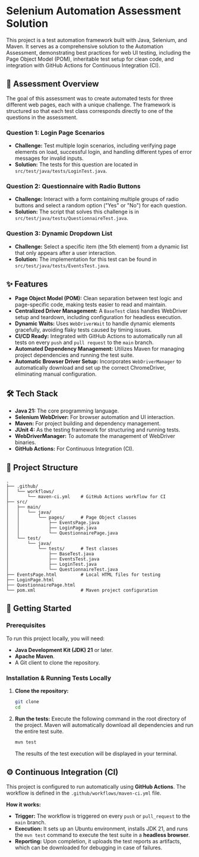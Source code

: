 # Selenium Automation Assessment Solution

This project is a test automation framework built with Java, Selenium, and Maven. It serves as a comprehensive solution to the Automation Assessment, demonstrating best practices for web UI testing, including the Page Object Model (POM), inheritable test setup for clean code, and integration with GitHub Actions for Continuous Integration (CI).

## 📝 Assessment Overview

The goal of this assessment was to create automated tests for three different web pages, each with a unique challenge. The framework is structured so that each test class corresponds directly to one of the questions in the assessment.

### Question 1: Login Page Scenarios
*   **Challenge:** Test multiple login scenarios, including verifying page elements on load, successful login, and handling different types of error messages for invalid inputs.
*   **Solution:** The tests for this question are located in `src/test/java/tests/LoginTest.java`.

### Question 2: Questionnaire with Radio Buttons
*   **Challenge:** Interact with a form containing multiple groups of radio buttons and select a random option ("Yes" or "No") for each question.
*   **Solution:** The script that solves this challenge is in `src/test/java/tests/QuestionnaireTest.java`.

### Question 3: Dynamic Dropdown List
*   **Challenge:** Select a specific item (the 5th element) from a dynamic list that only appears after a user interaction.
*   **Solution:** The implementation for this test can be found in `src/test/java/tests/EventsTest.java`.

## ✨ Features

*   **Page Object Model (POM):** Clean separation between test logic and page-specific code, making tests easier to read and maintain.
*   **Centralized Driver Management:** A `BaseTest` class handles WebDriver setup and teardown, including configuration for headless execution.
*   **Dynamic Waits:** Uses `WebDriverWait` to handle dynamic elements gracefully, avoiding flaky tests caused by timing issues.
*   **CI/CD Ready:** Integrated with GitHub Actions to automatically run all tests on every `push` and `pull request` to the `main` branch.
*   **Automated Dependency Management:** Utilizes Maven for managing project dependencies and running the test suite.
*   **Automatic Browser Driver Setup:** Incorporates `WebDriverManager` to automatically download and set up the correct ChromeDriver, eliminating manual configuration.

## 🛠️ Tech Stack

*   **Java 21:** The core programming language.
*   **Selenium WebDriver:** For browser automation and UI interaction.
*   **Maven:** For project building and dependency management.
*   **JUnit 4:** As the testing framework for structuring and running tests.
*   **WebDriverManager:** To automate the management of WebDriver binaries.
*   **GitHub Actions:** For Continuous Integration (CI).

## 📂 Project Structure

```
.
├── .github/
│   └── workflows/
│       └── maven-ci.yml    # GitHub Actions workflow for CI
├── src/
│   ├── main/
│   │   └── java/
│   │       └── pages/      # Page Object classes
│   │           ├── EventsPage.java
│   │           ├── LoginPage.java
│   │           └── QuestionnairePage.java
│   └── test/
│       └── java/
│           └── tests/      # Test classes
│               ├── BaseTest.java
│               ├── EventsTest.java
│               ├── LoginTest.java
│               └── QuestionnaireTest.java
├── EventsPage.html         # Local HTML files for testing
├── LoginPage.html
├── QuestionnairePage.html
└── pom.xml                 # Maven project configuration
```

## 🚀 Getting Started

### Prerequisites

To run this project locally, you will need:
*   **Java Development Kit (JDK) 21** or later.
*   **Apache Maven**.
*   A Git client to clone the repository.

### Installation & Running Tests Locally

1.  **Clone the repository:**
    ```sh
    git clone 
    cd 
    ```

2.  **Run the tests:**
    Execute the following command in the root directory of the project. Maven will automatically download all dependencies and run the entire test suite.
    ```sh
    mvn test
    ```
    The results of the test execution will be displayed in your terminal.

## ⚙️ Continuous Integration (CI)

This project is configured to run automatically using **GitHub Actions**. The workflow is defined in the `.github/workflows/maven-ci.yml` file.

**How it works:**
*   **Trigger:** The workflow is triggered on every `push` or `pull_request` to the `main` branch.
*   **Execution:** It sets up an Ubuntu environment, installs JDK 21, and runs the `mvn test` command to execute the test suite in a **headless browser**.
*   **Reporting:** Upon completion, it uploads the test reports as artifacts, which can be downloaded for debugging in case of failures.